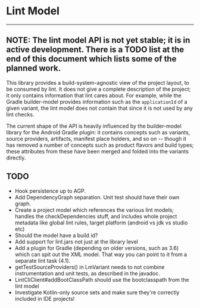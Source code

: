Lint Model
===========

---------------------------------------------------------------
**NOTE**: The lint model API is not yet stable; it is
in active development. There is a TODO list at the end of
this document which lists some of the planned work.
---------------------------------------------------------------

This library provides a build-system-agnostic view of the project
layout, to be consumed by lint. It does not give a complete
description of the project; it only contains information that
lint cares about. For example, while the Gradle builder-model
provides information such as the `applicationId` of a given
variant, the lint model does not contain that since it is not
used by any lint checks.

The current shape of the API is heavily influenced by the
builder-model library for the Android Gradle plugin: it contains
concepts such as variants, source providers, artifacts, manifest
place holders, and so on -- though it has removed a number of
concepts such as product flavors and build types; these
attributes from these have been merged and folded into the
variants directly.

TODO
----
* Hook persistence up to AGP.
* Add DependencyGraph separation. Unit test should have their
   own graph.
* Create a project model which references the various lint
      models; handles the checkDependencies stuff, and includes
      whole project metadata like global lint rules, target
      platform (android vs jdk vs studio etc)
* Should the model have a build id?
* Add support for lint.jars not just at the library level
* Add a plugin for Gradle (depending on older versions, such
      as 3.6) which can spit out the XML model. That way you
      can point to it from a separate lint task (4.1).
* getTestSourceProviders() in LmVariant needs to not combine
  instrumentation and unit tests, as described in the javadoc.
* LintCliClient#addBootClassPath should use the bootclasspath
  from the lint model
* Investigate Kotlin-only source sets and make sure they're
  correctly included in IDE projects!
